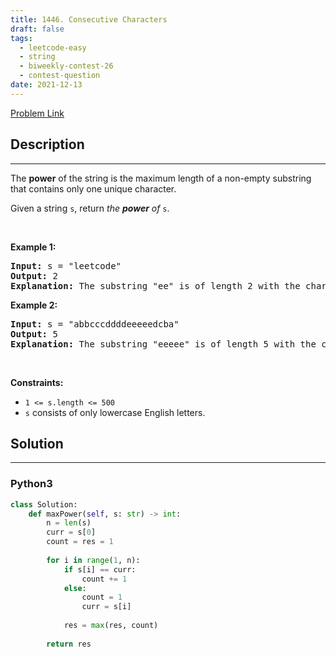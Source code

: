 ```yaml
---
title: 1446. Consecutive Characters
draft: false
tags: 
  - leetcode-easy
  - string
  - biweekly-contest-26
  - contest-question
date: 2021-12-13
---
```


[Problem Link](https://leetcode.com/problems/consecutive-characters/)

## Description

---
<p>The <strong>power</strong> of the string is the maximum length of a non-empty substring that contains only one unique character.</p>

<p>Given a string <code>s</code>, return <em>the <strong>power</strong> of</em> <code>s</code>.</p>

<p>&nbsp;</p>
<p><strong class="example">Example 1:</strong></p>

<pre>
<strong>Input:</strong> s = &quot;leetcode&quot;
<strong>Output:</strong> 2
<strong>Explanation:</strong> The substring &quot;ee&quot; is of length 2 with the character &#39;e&#39; only.
</pre>

<p><strong class="example">Example 2:</strong></p>

<pre>
<strong>Input:</strong> s = &quot;abbcccddddeeeeedcba&quot;
<strong>Output:</strong> 5
<strong>Explanation:</strong> The substring &quot;eeeee&quot; is of length 5 with the character &#39;e&#39; only.
</pre>

<p>&nbsp;</p>
<p><strong>Constraints:</strong></p>

<ul>
	<li><code>1 &lt;= s.length &lt;= 500</code></li>
	<li><code>s</code> consists of only lowercase English letters.</li>
</ul>


## Solution

---
### Python3
``` py title='consecutive-characters'
class Solution:
    def maxPower(self, s: str) -> int:
        n = len(s)
        curr = s[0]
        count = res = 1
        
        for i in range(1, n):
            if s[i] == curr:
                count += 1
            else:
                count = 1
                curr = s[i]
            
            res = max(res, count)
        
        return res
```

